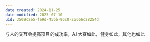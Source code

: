 ```yaml
---
date created: 2024-11-25
date modified: 2025-07-10
uid: 3509c2e5-fe9d-45bb-96c0-25666c28254d
---
```


与人的交互会提高项目的成功率，AI 大赛如此，健身如此，其他也如此
